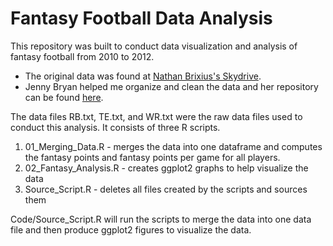 Fantasy Football Data Analysis
========================================================

This repository was built to conduct data visualization and analysis of fantasy football from 2010 to 2012.

* The original data was found at [Nathan Brixius's Skydrive](https://skydrive.live.com/?cid=801f87a75bcb7685&id=801F87A75BCB7685%21466&authkey=%21AGiIqlHJtA4Hj5A).
* Jenny Bryan helped me organize and clean the data and her repository can be found [here](https://github.com/jennybc/nfl/).

The data files RB.txt, TE.txt, and WR.txt were the raw data files used to conduct this analysis.  It consists of three R scripts. 

1. 01_Merging_Data.R - merges the data into one dataframe and computes the fantasy points and fantasy points per game for all players.
2. 02_Fantasy_Analysis.R - creates ggplot2 graphs to help visualize the data
3. Source_Script.R - deletes all files created by the scripts and sources them

Code/Source_Script.R will run the scripts to merge the data into one data file and then  produce ggplot2 figures to visualize the data.  






